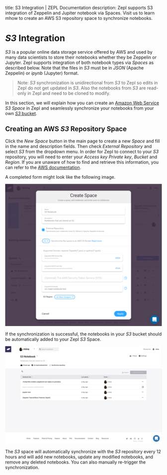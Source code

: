 title: S3 Integration | ZEPL Documentation
description: Zepl supports S3 integration of Zeppelin and Jupiter notebook via Spaces. Visit us to learn mhow to create an AWS S3 repository space to synchronize notebooks. 
# *S3* Integration

*S3* is a popular online data storage service offered by AWS and used by many data scientists to store their notebooks whether they be Zeppelin or Jupyter. Zepl supports integration of both notebook types via *Spaces* as described below. Note that the files in *S3* must be in *JSON* (Apache Zeppelin) or *ipynb* (Jupyter) format.

>Note: *S3* synchronization is unidirectional from *S3* to Zepl so edits in Zepl do not get updated in *S3*. Also the notebooks from *S3* are read-only in Zepl and need to be cloned to modify.

In this section, we will explain how you can create an [Amazon Web Service](https://aws.amazon.com/) *S3* *Space* in Zepl and seamlessly synchronize your notebooks from your own [*S3* bucket](https://aws.amazon.com/S3/).

## Creating an AWS *S3* Repository Space

Click the *New Space* button in the main page to create a new *Space* and fill in the name and description fields. Then check *External Repository* and select *S3* from the dropdown menu. In order for Zepl to connect to your *S3* repository, you will need to enter your *Access key* *Private key*, *Bucket* and *Region*. If you are unaware of how to find and retrieve this information, you can refer to the [AWS documentation](http://docs.aws.amazon.com/IAM/latest/UserGuide/introduction.html).

A completed form might look like the following image.

<img src="../../img/create_new_s3.png" class="image-box img-100"/>

If the synchronization is successful, the notebooks in your *S3* bucket should be automatically added to your Zepl *S3* Space.

<img src="../../img/manage_s3.png" class="image-box img-100"/>

The *S3* space will automatically synchronize with the *S3* repository every 12 hours and will add new notebooks, update any modified notebooks, and remove any deleted notebooks. You can also manually re-trigger the synchronization.
